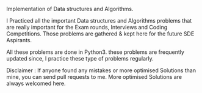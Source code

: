 Implementation of Data structures and Algorithms.

I Practiced all the important Data structures and Algorithms problems that are really important for the Exam rounds, Interviews and Coding Competitions. Those problems are gathered & kept here for the future SDE Aspirants.

All these problems are done in Python3. these problems are frequently updated since, I practice these type of problems regularly.

Disclaimer : If anyone found any mistakes or more optimised Solutions than mine, you can send pull requests to me. More optimised Solutions are always welcomed here.